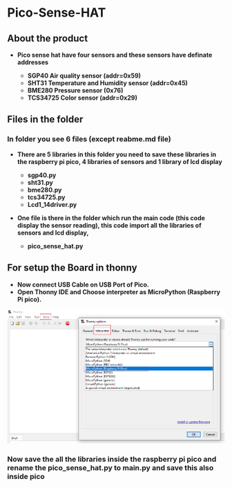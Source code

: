 # Pico-Sense-HAT



## About the product
* <b> Pico sense hat have four sensors and these sensors have definate addresses
  * <b> SGP40 Air quality sensor (addr=0x59)
  * <b> SHT31 Temperature and Humidity sensor (addr=0x45)
  * <b> BME280 Pressure sensor (0x76)
  * <b> TCS34725 Color sensor (addr=0x29)
 
 
## Files in the folder
### In folder you see 6 files (except reabme.md file)
* <b>There are 5 libraries in this folder you need to save these libraries in the raspberry pi pico,
     4 libraries of sensors and 1 library of lcd display
  * <b> sgp40.py 
  * <b> sht31.py
  * <b> bme280.py
  * <b> tcs34725.py
  * <b> Lcd1_14driver.py
 
* <b> One file is there in the folder which run the main code (this code display the sensor reading),
      this code import all the libraries of sensors and lcd display,
   * <b> pico_sense_hat.py
 
 
 
## For setup the Board in thonny </b>
* Now connect USB Cable on USB Port of Pico.
* Open Thonny IDE and Choose interpreter as MicroPython (Raspberry Pi pico).

<img src="https://github.com/sbcshop/Raspberry-Pi-Pico-RFID-Expansion/blob/main/images/thonny-interpreter.PNG" />
 
 
 ### Now save the all the libraries inside the raspberry pi pico and rename the pico_sense_hat.py to main.py and save this also inside pico 

